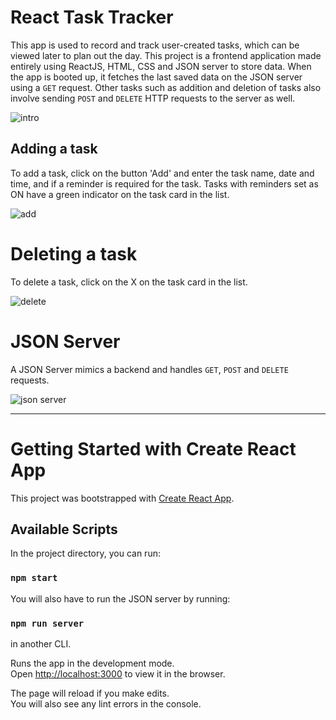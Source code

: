 # React Task Tracker
This app is used to record and track user-created tasks, which can be viewed later to plan out the day. This project is a frontend application made entirely using ReactJS, HTML, CSS and JSON server to store data. When the app is booted up, it fetches the last saved data on the JSON server using a `GET` request. Other tasks such as addition and deletion of tasks also involve sending `POST` and `DELETE` HTTP requests to the server as well.

![intro](https://user-images.githubusercontent.com/64117930/154270989-ea19338f-9f9c-4b3d-91ff-373a0659292e.jpg)

## Adding a task
To add a task, click on the button 'Add' and enter the task name, date and time, and if a reminder is required for the task. Tasks with reminders set as ON have a green indicator on the task card in the list.

![add](https://user-images.githubusercontent.com/64117930/154270200-1b04970a-77e9-4a77-b470-8fe456a8cec3.gif)


# Deleting a task
To delete a task, click on the X on the task card in the list.

![delete](https://user-images.githubusercontent.com/64117930/154270232-de6dcdbc-a612-4158-960c-c2445c3bc84f.gif)


# JSON Server
A JSON Server mimics a backend and handles `GET`, `POST` and `DELETE` requests.

![json server](https://user-images.githubusercontent.com/64117930/154270244-2207693a-340a-4a1a-b786-ebe4c7c7fc92.jpg)

__________________________________________________________________________________________

# Getting Started with Create React App

This project was bootstrapped with [Create React App](https://github.com/facebook/create-react-app).

## Available Scripts

In the project directory, you can run:

### `npm start`

You will also have to run the JSON server by running:

### `npm run server`

in another CLI.

Runs the app in the development mode.\
Open [http://localhost:3000](http://localhost:3000) to view it in the browser.

The page will reload if you make edits.\
You will also see any lint errors in the console.
